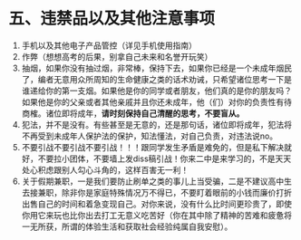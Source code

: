 # 五、违禁品以及其他注意事项

1. 手机以及其他电子产品管控（详见手机使用指南）
1. 作弊（想想高考的后果，别拿自己未来和名誉开玩笑）
1. 抽烟，如果你没有抽过烟，非常棒，保持下去，如果你已经是一个未成年烟民了，编者无意用众所周知的生命健康之类的话术劝诫，只希望诸位思考一下是谁递给你的第一支烟。如果他是你的同学或者朋友，他们真的是你的朋友吗？如果他是你的父亲或者其他亲戚并且你还未成年，他（们）对你的负责性有待商榷。诸位即将成年，**请时刻保持自己清醒的思考，不要盲从。**
1. 犯法，并不是没有。有些甚至是无意的，还是那句话，诸位即将成年，犯法将不再受到未成年人保护法的保护，知法懂法，对自己负责，对违法说no。
1. 不要引战不要引战不要引战！！！跟同学发生矛盾是难免的，但是私下解决就好，不要拉小团体，不要墙上发diss稿引战！你来二中是来学习的，不是天天处心积虑跟别人勾心斗角的，这样百害无一利！
1. 关于假期兼职，一是我们要防止刷单之类的事儿上当受骗，二是不建议高中生去接兼职，除非你是家庭特殊情况万不得已，不要盯着眼前的小钱而廉价打折出售自己的时间和着急变现自己。对你来说，没有什么比时间更珍贵了，即使你用它来玩也比你出去打工无意义吃苦好（你在其中除了精神的苦难和疲惫将一无所获，所谓的体验生活和获取社会经验纯属自我安慰）。